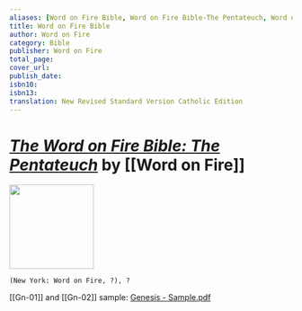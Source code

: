 ```yaml
---
aliases: [Word on Fire Bible, Word on Fire Bible-The Pentateuch, Word on Fire Bible-Vol III]
title: Word on Fire Bible
author: Word on Fire
category: Bible
publisher: Word on Fire
total_page: 
cover_url: 
publish_date: 
isbn10: 
isbn13: 
translation: New Revised Standard Version Catholic Edition
---
```

# *[The Word on Fire Bible: The Pentateuch](https://bookstore.wordonfire.org/products/the-word-on-fire-bible-volume-ii)* by [[Word on Fire]]

<img src="" width=150>

`(New York: Word on Fire, ?), ?`


[[Gn-01]] and [[Gn-02]] sample: [Genesis - Sample.pdf](https://storage.googleapis.com/media.wordonfire.org/books/WOF%20Bible%20Volume%203%20-%20Genesis%20-%20Sample.pdf)